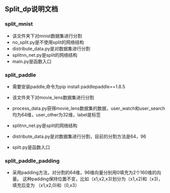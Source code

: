 ## Split_dp说明文档

### split_mnist

- 该文件夹下对mnist数据集进行分割
- no_split.py是不使用split的网络结构
- distribute_data.py是对数据集进行分割
- splitnn_net.py是split的网络结构
- main.py是函数入口

### split_paddle

- 需要安装paddle,命令为pip install paddlepaddle==1.8.5

- 该文件夹下对movie_lens数据集进行分割
- process_data.py获得movie_lens数据集的数据，user_watch和user_search均为64维，user_other为32维，label是标签
- splitnn_net.py是split的网络结构
- distribute_data.py是对数据集进行分割，目前的分割方法是64，96
- split.py是函数入口


### split_paddle_padding

- 采用padding方法，对分割的64维，96维向量分别用0填充为2个160维的向量。
这种padding保持位置不变，比如（x1,x2,x3)划分为（x1,x2)和（x3)，填充后变为
  （x1,x2,0)和（0,x3）
